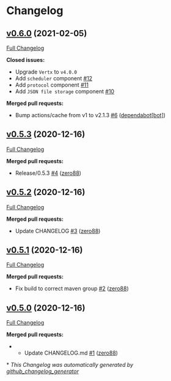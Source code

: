 # Changelog

## [v0.6.0](https://github.com/zero88/qwe/tree/v0.6.0) (2021-02-05)

[Full Changelog](https://github.com/zero88/qwe/compare/v0.5.3...v0.6.0)

**Closed issues:**

- Upgrade `Vertx` to `v4.0.0`
- Add `scheduler` component [\#12](https://github.com/zero88/qwe/issues/12)
- Add `protocol` component [\#11](https://github.com/zero88/qwe/issues/11)
- Add `JSON file storage` component [\#10](https://github.com/zero88/qwe/issues/10)

**Merged pull requests:**

- Bump actions/cache from v1 to v2.1.3 [\#6](https://github.com/zero88/qwe/pull/6) ([dependabot[bot]](https://github.com/apps/dependabot))

## [v0.5.3](https://github.com/zero88/qwe/tree/v0.5.3) (2020-12-16)

[Full Changelog](https://github.com/zero88/qwe/compare/v0.5.2...v0.5.3)

**Merged pull requests:**

- Release/0.5.3 [\#4](https://github.com/zero88/qwe/pull/4) ([zero88](https://github.com/zero88))

## [v0.5.2](https://github.com/zero88/qwe/tree/v0.5.2) (2020-12-16)

[Full Changelog](https://github.com/zero88/qwe/compare/v0.5.1...v0.5.2)

**Merged pull requests:**

- Update CHANGELOG [\#3](https://github.com/zero88/qwe/pull/3) ([zero88](https://github.com/zero88))

## [v0.5.1](https://github.com/zero88/qwe/tree/v0.5.1) (2020-12-16)

[Full Changelog](https://github.com/zero88/qwe/compare/v0.5.0...v0.5.1)

**Merged pull requests:**

- Fix build to correct maven group [\#2](https://github.com/zero88/qwe/pull/2) ([zero88](https://github.com/zero88))

## [v0.5.0](https://github.com/zero88/qwe/tree/v0.5.0) (2020-12-16)

[Full Changelog](https://github.com/zero88/qwe/compare/438aa925ff4f928ffc343ddfde9ef859b0854014...v0.5.0)

**Merged pull requests:**

- - Update CHANGELOG.md [\#1](https://github.com/zero88/qwe/pull/1) ([zero88](https://github.com/zero88))



\* *This Changelog was automatically generated by [github_changelog_generator](https://github.com/github-changelog-generator/github-changelog-generator)*
